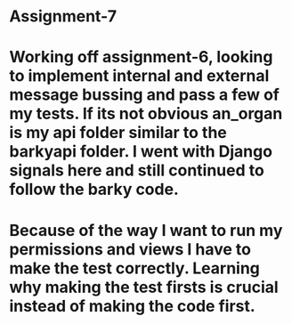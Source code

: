 # Assignment-7

# Working off assignment-6, looking to implement internal and external message bussing and pass a few of my tests. If its not obvious an_organ is my api folder similar to the barkyapi folder. I went with Django signals here and still continued to follow the barky code.

# Because of the way I want to run my permissions and views I have to make the test correctly. Learning why making the test firsts is crucial instead of making the code first. 

 